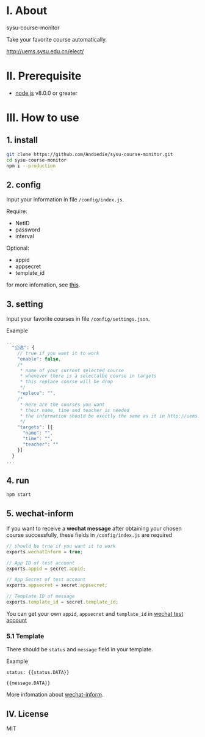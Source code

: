# Ⅰ. About
sysu-course-monitor

Take your favorite course automatically.

http://uems.sysu.edu.cn/elect/

# Ⅱ. Prerequisite
- [node.js](https://nodejs.org/en/) v8.0.0 or greater

# Ⅲ. How to use
## 1. install
```bash
git clone https://github.com/Andiedie/sysu-course-monitor.git
cd sysu-course-monitor
npm i --production
```
## 2. config
Input your information in file `/config/index.js`.

Require:
- NetID
- password
- interval

Optional:
- appid
- appsecret
- template_id

for more infomation, see [this](#wechat-inform).

## 3. setting
Input your favorite courses in file `/config/settings.json`.

Example
```js
...
  "公选": {
    // true if you want it to work
    "enable": false,
    /*
     * name of your current selected course
     * whenever there is a selectalbe course in targets
     * this replace course will be drop
     */
    "replace": "",
    /*
     * Here are the courses you want
     * their name, time and teacher is needed
     * the information should be exectly the same as it in http://uems.sysu.edu.cn/elect/
     */
    "targets": [{
      "name": "",
      "time": "",
      "teacher": ""
    }]
  }
...
```

## 4. run
```bash
npm start
```

## 5. wechat-inform
If you want to receive a **wechat message** after obtaining your chosen course successfully, these fields in `/config/index.js` are required

```js
// should be true if you want it to work
exports.wechatInform = true;

// App ID of test account
exports.appid = secret.appid;

// App Secret of test account
exports.appsecret = secret.appsecret;

// Template ID of message
exports.template_id = secret.template_id;
```

You can get your own `appid`, `appsecret` and `template_id` in [wechat test account](http://mp.weixin.qq.com/debug/cgi-bin/sandbox?t=sandbox/login)

### 5.1 Template
There should be `status` and `message` field in your template.

Example
```
status: {{status.DATA}}

{{message.DATA}}
```

More infomation about [wechat-inform](https://github.com/Andiedie/wechat-inform).

## Ⅳ. License
MIT

